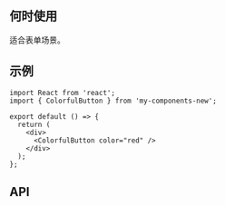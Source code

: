 ## 何时使用

适合表单场景。

## 示例

```tsx
import React from 'react';
import { ColorfulButton } from 'my-components-new';

export default () => {
  return (
    <div>
      <ColorfulButton color="red" />
    </div>
  );
};
```

## API

<API hideTitle  src="@/components/colorful-button/colorful-button.tsx" />
